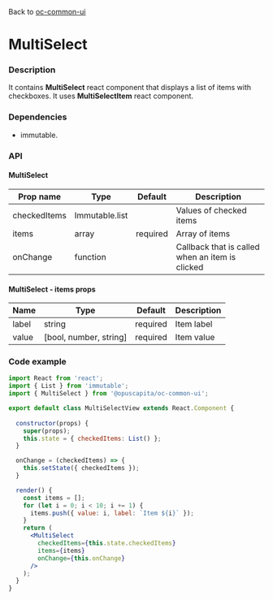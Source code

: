 Back to [oc-common-ui](../../README.md)

# MultiSelect

### Description

It contains **MultiSelect** react component that displays a list of items with checkboxes. It uses **MultiSelectItem** react component.

### Dependencies

- immutable.

### API

#### MultiSelect

Prop name | Type | Default | Description
--- | --- | --- | ---
checkedItems | Immutable.list | | Values of checked items
items | array | required | Array of items
onChange | function | | Callback that is called when an item is clicked

#### MultiSelect - items props

Name | Type | Default | Description
--- | --- | --- | ---
label | string | required | Item label
value | [bool, number, string] | required | Item value

### Code example

```jsx
import React from 'react';
import { List } from 'immutable';
import { MultiSelect } from '@opuscapita/oc-common-ui';

export default class MultiSelectView extends React.Component {
  
  constructor(props) {
    super(props);
    this.state = { checkedItems: List() };
  }

  onChange = (checkedItems) => {
    this.setState({ checkedItems });
  }

  render() {
    const items = [];
    for (let i = 0; i < 10; i += 1) {
      items.push({ value: i, label: `Item ${i}` });
    }
    return (
      <MultiSelect
        checkedItems={this.state.checkedItems}
        items={items}
        onChange={this.onChange}
      />
    );
  }
}
```
